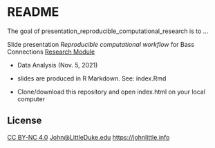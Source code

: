 
<!-- README.md is generated from README.Rmd. Please edit that file -->

# README

<!-- badges: start -->
<!-- badges: end -->

The goal of presentation\_reproducible\_computational\_research is to …

Slide presentation *Reproducible computational workflow* for Bass
Connections [Research
Module](https://bassconnections.duke.edu/foundational-research-modules)
- Data Analysis (Nov. 5, 2021)

-   slides are produced in R Markdown. See: index.Rmd
-   Clone/download this repository and open index.html on your local
    computer

## License

[CC BY-NC 4.0](https://creativecommons.org/licenses/by-nc/4.0)
<John@LittleDuke.edu> <https://johnlittle.info>

